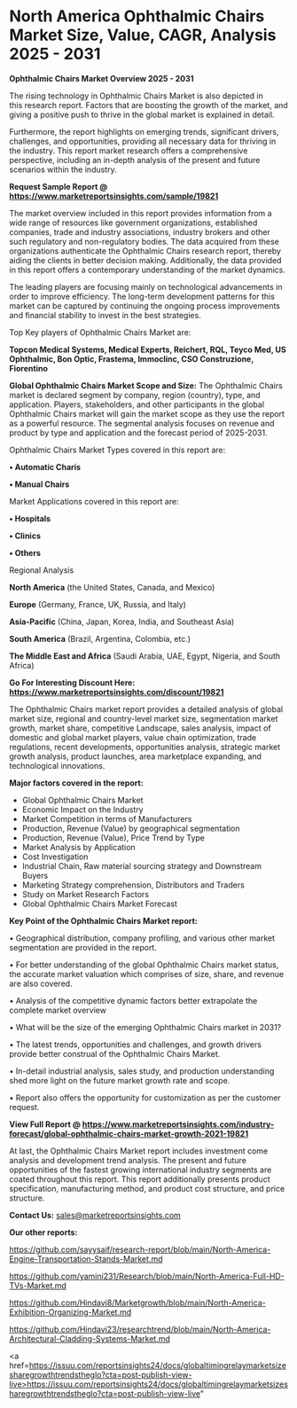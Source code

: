 # North America Ophthalmic Chairs Market Size, Value, CAGR, Analysis 2025 - 2031

<Strong> Ophthalmic Chairs Market Overview 2025 - 2031</strong>

The rising technology in Ophthalmic Chairs Market is also depicted in this research report. Factors that are boosting the growth of the market, and giving a positive push to thrive in the global market is explained in detail.

Furthermore, the report highlights on emerging trends, significant drivers, challenges, and opportunities, providing all necessary data for thriving in the industry. This report market research offers a comprehensive perspective, including an in-depth analysis of the present and future scenarios within the industry.

<strong>Request Sample Report @ <a href=https://www.marketreportsinsights.com/sample/19821>https://www.marketreportsinsights.com/sample/19821</a></strong>

The market overview included in this report provides information from a wide range of resources like government organizations, established companies, trade and industry associations, industry brokers and other such regulatory and non-regulatory bodies. The data acquired from these organizations authenticate the Ophthalmic Chairs research report, thereby aiding the clients in better decision making. Additionally, the data provided in this report offers a contemporary understanding of the market dynamics.

The leading players are focusing mainly on technological advancements in order to improve efficiency. The long-term development patterns for this market can be captured by continuing the ongoing process improvements and financial stability to invest in the best strategies.

Top Key players of Ophthalmic Chairs Market are:

<strong>Topcon Medical Systems, Medical Experts, Reichert, RQL, Teyco Med, US Ophthalmic, Bon Optic, Frastema, Immoclinc, CSO Construzione, Fiorentino</strong>

<strong><b>Global Ophthalmic Chairs Market Scope and Size:</b></strong>
The Ophthalmic Chairs market is declared segment by company, region (country), type, and application. Players, stakeholders, and other participants in the global Ophthalmic Chairs market will gain the market scope as they use the report as a powerful resource. The segmental analysis focuses on revenue and product by type and application and the forecast period of 2025-2031.

Ophthalmic Chairs Market Types covered in this report are:

<strong>• Automatic Charis

• Manual Chairs</strong>

Market Applications covered in this report are:

<strong>• Hospitals

• Clinics

• Others</strong> 

Regional Analysis

<strong>North America</strong> (the United States, Canada, and Mexico)

<strong>Europe</strong> (Germany, France, UK, Russia, and Italy)

<strong>Asia-Pacific</strong> (China, Japan, Korea, India, and Southeast Asia)

<strong>South America</strong> (Brazil, Argentina, Colombia, etc.)

<strong>The Middle East and Africa</strong> (Saudi Arabia, UAE, Egypt, Nigeria, and South Africa)

<strong>Go For Interesting Discount Here: <a href=https://www.marketreportsinsights.com/discount/19821>https://www.marketreportsinsights.com/discount/19821</a></strong>

The Ophthalmic Chairs market report provides a detailed analysis of global market size, regional and country-level market size, segmentation market growth, market share, competitive Landscape, sales analysis, impact of domestic and global market players, value chain optimization, trade regulations, recent developments, opportunities analysis, strategic market growth analysis, product launches, area marketplace expanding, and technological innovations.

<strong><b>Major factors covered in the report:</b></strong>
<ul>
  <li>Global Ophthalmic Chairs Market </li>
  <li>Economic Impact on the Industry</li>
  <li>Market Competition in terms of Manufacturers</li>
  <li>Production, Revenue (Value) by geographical segmentation</li>
  <li>Production, Revenue (Value), Price Trend by Type</li>
  <li>Market Analysis by Application</li>
  <li>Cost Investigation</li>
  <li>Industrial Chain, Raw material sourcing strategy and Downstream Buyers</li>
  <li>Marketing Strategy comprehension, Distributors and Traders</li>
  <li>Study on Market Research Factors</li>
  <li>Global Ophthalmic Chairs Market Forecast</li>
</ul>

<strong><b>Key Point of the Ophthalmic Chairs Market report:</b></strong>

• Geographical distribution, company profiling, and various other market segmentation are provided in the report.

• For better understanding of the global Ophthalmic Chairs market status, the accurate market valuation which comprises of size, share, and revenue are also covered.

• Analysis of the competitive dynamic factors better extrapolate the complete market overview

• What will be the size of the emerging Ophthalmic Chairs market in 2031?

• The latest trends, opportunities and challenges, and growth drivers provide better construal of the Ophthalmic Chairs Market.

• In-detail industrial analysis, sales study, and production understanding shed more light on the future market growth rate and scope.

• Report also offers the opportunity for customization as per the customer request.

<strong><b>View Full Report @ <a href=https://www.marketreportsinsights.com/industry-forecast/global-ophthalmic-chairs-market-growth-2021-19821>https://www.marketreportsinsights.com/industry-forecast/global-ophthalmic-chairs-market-growth-2021-19821</a></b></strong>


At last, the Ophthalmic Chairs Market report includes investment come analysis and development trend analysis. The present and future opportunities of the fastest growing international industry segments are coated throughout this report. This report additionally presents product specification, manufacturing method, and product cost structure, and price structure.

<strong>Contact Us:</strong>
sales@marketreportsinsights.com

<strong>Our other reports:</strong>

<a href=https://github.com/sayysaif/research-report/blob/main/North-America-Engine-Transportation-Stands-Market.md>https://github.com/sayysaif/research-report/blob/main/North-America-Engine-Transportation-Stands-Market.md</a>

<a href=https://github.com/yamini231/Research/blob/main/North-America-Full-HD-TVs-Market.md>https://github.com/yamini231/Research/blob/main/North-America-Full-HD-TVs-Market.md</a>

<a href=https://github.com/Hindavi8/Marketgrowth/blob/main/North-America-Exhibition-Organizing-Market.md>https://github.com/Hindavi8/Marketgrowth/blob/main/North-America-Exhibition-Organizing-Market.md</a>

<a href=https://github.com/Hindavi23/researchtrend/blob/main/North-America-Architectural-Cladding-Systems-Market.md>https://github.com/Hindavi23/researchtrend/blob/main/North-America-Architectural-Cladding-Systems-Market.md</a>

<a href=https://issuu.com/reportsinsights24/docs/globaltimingrelaymarketsizesharegrowthtrendstheglo?cta=post-publish-view-live>https://issuu.com/reportsinsights24/docs/globaltimingrelaymarketsizesharegrowthtrendstheglo?cta=post-publish-view-live</a>"
